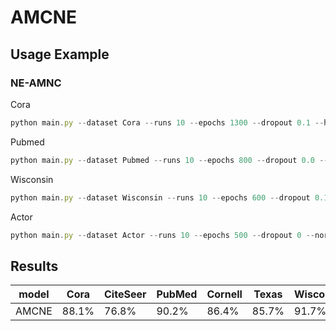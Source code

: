 # AMCNE
## Usage Example
### NE-AMNC
Cora 
```javascript 
python main.py --dataset Cora --runs 10 --epochs 1300 --dropout 0.1 --hidden 300 --hidden_z 300 --early_stopping 20 --lr=0.005 --weight_decay 0.005 --alph 2 --beta 3 --K 3 --augmentation MIP --layer 1 2 3
```
Pubmed
```javascript 
python main.py --dataset Pubmed --runs 10 --epochs 800 --dropout 0.0 --hidden 400 --hidden_z 400 --early_stopping 20 --lr=0.01 --weight_decay 0.0005 --alph 2 --beta 3 --K 3 --augmentation MIP --layer 1 2 3  --multi_layer 10
```
Wisconsin
```javascript 
python main.py --dataset Wisconsin --runs 10 --epochs 600 --dropout 0.1 --hidden 300 --hidden_z 300 --early_stopping 10 --lr=0.006 --weight_decay 0 --alph 0.05 --beta 0.06 --K 3 --augmentation MIP --layer 4 5  --multi_layer 10
```
Actor
```javascript 
python main.py --dataset Actor --runs 10 --epochs 500 --dropout 0 --normalize_features True --hidden 512 --hidden_z 512 --early_stopping 10 --lr=0.02 --weight_decay 0.003 --alph 2 --beta 3 --K 2 --augmentation MIP --layer 1 2  --multi_layer 10
```
## Results
model	|Cora	|CiteSeer	|PubMed|Cornell|Texas	|Wisconsin	|Actor
------ | -----  |----------- |---|--- | -----  |----------- |-------
AMCNE|	88.1% |	76.8%|	90.2%|86.4%|	85.7% |	91.7%|41.6%

